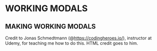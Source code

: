 WORKING MODALS
================

MAKING WORKING MODALS
----------------------

Credit to Jonas Schmedtmann (@https://codingheroes.io/), instructor at Udemy, for teaching me how to do this. HTML credit goes to him.

